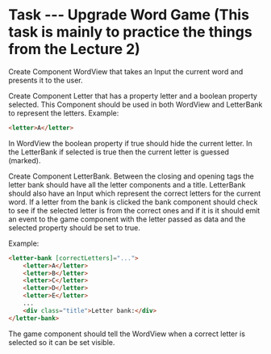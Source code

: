 # Task --- Upgrade Word Game (This task is mainly to practice the things from the Lecture 2)

Create Component WordView that takes an Input the current word and presents it to the user.

Create Component Letter that has a property letter and a boolean property selected. This Component should be used in both WordView and LetterBank to represent the letters. 
Example:
```html
<letter>A</letter>
```
In WordView the boolean property if true should hide the current letter. In the LetterBank if selected is true then the current letter is guessed (marked).

Create Component LetterBank. Between the closing and opening tags the letter bank should have all the letter components and a title. LetterBank should also have an Input which represent the correct letters for the current word. If a letter from the bank is clicked the bank component should check to see if the selected letter is from the correct ones and if it is it should emit an event to the game component with the letter passed as data and the selected property should be set to true. 

Example: 
```html
<letter-bank [correctLetters]="...">
    <letter>A</letter>
    <letter>B</letter>
    <letter>C</letter>
    <letter>D</letter>
    <letter>E</letter>
    ...
    <div class="title">Letter bank:</div>
</letter-bank>
```
The game component should tell the WordView when a correct letter is selected so it can be set visible.
